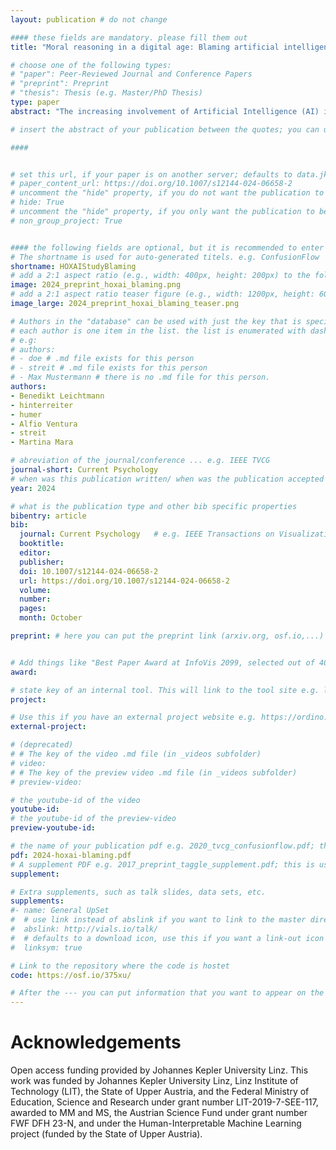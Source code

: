 ```yaml
---
layout: publication # do not change

#### these fields are mandatory. please fill them out
title: "Moral reasoning in a digital age: Blaming artificial intelligence for incorrect high-risk decisions"

# choose one of the following types:
# "paper": Peer-Reviewed Journal and Conference Papers
# "preprint": Preprint
# "thesis": Thesis (e.g. Master/PhD Thesis)
type: paper
abstract: "The increasing involvement of Artificial Intelligence (AI) in moral decision situations raises the possibility of users attributing blame to AI-based systems for negative outcomes. In two experimental studies with a total of N = 911 participants, we explored the attribution of blame and underlying moral reasoning. Participants had to classify mushrooms in pictures as edible or poisonous with support of an AI-based app. Afterwards, participants read a fictitious scenario in which a misclassification due to an erroneous AI recommendation led to the poisoning of a person. In the first study, increased system transparency through explainable AI techniques reduced blaming of AI. A follow-up study showed that attribution of blame to each actor in the scenario depends on their perceived obligation and capacity to prevent such an event. Thus, blaming AI is indirectly associated with mind attribution and blaming oneself is associated with the capability to recognize a wrong classification. We discuss implications for future research on moral cognition in the context of human–AI interaction." 

# insert the abstract of your publication between the quotes; you can use html e.g. to make links (<a></a>) or generate bold (<b></b>) etc. text 

####


# set this url, if your paper is on another server; defaults to data.jku-vds-lab.at
# paper_content_url: https://doi.org/10.1007/s12144-024-06658-2
# uncomment the "hide" property, if you do not want the publication to be displayed on the website (usually you don't need this)
# hide: True
# uncomment the "hide" property, if you only want the publication to be displayed on your personal page (i.e. publications where you contributed, but does not have anything to do with the Vis Group e.g. Master Thesis,...)
# non_group_project: True


#### the following fields are optional, but it is recommended to enter as much information as possible
# The shortname is used for auto-generated titels. e.g. ConfusionFlow
shortname: HOXAIStudyBlaming
# add a 2:1 aspect ratio (e.g., width: 400px, height: 200px) to the folder /assets/images/papers/ e.g. 2020_tvcg_confusionflow.png
image: 2024_preprint_hoxai_blaming.png
# add a 2:1 aspect ratio teaser figure (e.g., width: 1200px, height: 600px) to the folder /assets/images/papers/ e.g. 2020_tvcg_confusionflow_teaser.png
image_large: 2024_preprint_hoxai_blaming_teaser.png

# Authors in the "database" can be used with just the key that is specified in the corresponding .md file (usually it is the lastname in lower case e.g. doe). Authors that do not have an individual page here should be stated with their full name (e.g. John Doe)
# each author is one item in the list. the list is enumerated with dashes ("-")
# e.g:
# authors:
# - doe # .md file exists for this person
# - streit # .md file exists for this person
# - Max Mustermann # there is no .md file for this person.
authors:
- Benedikt Leichtmann
- hinterreiter
- humer
- Alfio Ventura
- streit
- Martina Mara

# abreviation of the journal/conference ... e.g. IEEE TVCG
journal-short: Current Psychology
# when was this publication written/ when was the publication accepted (e.g. 2020)
year: 2024

# what is the publication type and other bib specific properties
bibentry: article
bib:
  journal: Current Psychology	# e.g. IEEE Transactions on Visualization and Computer Graphics (to appear)
  booktitle:
  editor:
  publisher:
  doi: 10.1007/s12144-024-06658-2
  url: https://doi.org/10.1007/s12144-024-06658-2
  volume: 
  number: 
  pages: 
  month: October

preprint: # here you can put the preprint link (arxiv.org, osf.io,...) e.g. https://arxiv.org/abs/1910.00969


# Add things like "Best Paper Award at InfoVis 2099, selected out of 4000 submissions"
award:

# state key of an internal tool. This will link to the tool site e.g. lineup (usually not needed)
project: 

# Use this if you have an external project website e.g. https://ordino.caleydoapp.org/
external-project:

# (deprecated)
# # The key of the video .md file (in _videos subfolder)
# video: 
# # The key of the preview video .md file (in _videos subfolder)
# preview-video:

# the youtube-id of the video
youtube-id: 
# the youtube-id of the preview-video
preview-youtube-id: 

# the name of your publication pdf e.g. 2020_tvcg_confusionflow.pdf; this is usually uploaded to the caleydo aws server
pdf: 2024-hoxai-blaming.pdf
# A supplement PDF e.g. 2017_preprint_taggle_supplement.pdf; this is usually uploaded to the caleydo aws server
supplement: 

# Extra supplements, such as talk slides, data sets, etc.
supplements:
#- name: General UpSet
#  # use link instead of abslink if you want to link to the master directory
#  abslink: http://vials.io/talk/
#  # defaults to a download icon, use this if you want a link-out icon
#  linksym: true

# Link to the repository where the code is hostet
code: https://osf.io/375xu/

# After the --- you can put information that you want to appear on the website using markdown formatting or HTML. A good example are acknowledgements, extra references, an erratum, etc.
---
```


# Acknowledgements

Open access funding provided by Johannes Kepler University Linz. This work was funded by Johannes Kepler University Linz, Linz Institute of Technology (LIT), the State of Upper Austria, and the Federal Ministry of Education, Science and Research under grant number LIT-2019-7-SEE-117, awarded to MM and MS, the Austrian Science Fund under grant number FWF DFH 23-N, and under the Human-Interpretable Machine Learning project (funded by the State of Upper Austria).
